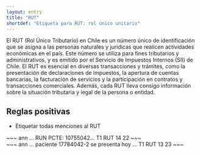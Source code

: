 ```yaml
---
layout: entry
title: "RUT"
shortdef: "Etiqueta para RUT: rol único unitario"
---
```


El RUT (Rol Único Tributario) en Chile es un número único de identificación que se asigna a las personas naturales y jurídicas que realicen actividades económicas en el país. Este número se utiliza para fines tributarios y administrativos, y es emitido por el Servicio de Impuestos Internos (SII) de Chile. El RUT es esencial en diversas transacciones y trámites, como la presentación de declaraciones de impuestos, la apertura de cuentas bancarias, la facturación de servicios y la participación en contratos y transacciones comerciales. Además, cada RUT lleva consigo información sobre la situación tributaria y legal de la persona o entidad. 

## Reglas positivas

* Etiquetar todas menciones al RUT


<div class="annotation-correct" markdown="1">
~~~ ann
... RUN PCTE: 10755042...
T1 RUT 14 22 
~~~
</div>

<div class="annotation-correct" markdown="1">
~~~ ann
... paciente 17784042-2 se presenta hoy ...
T1 RUT 13 23 
~~~
</div>



